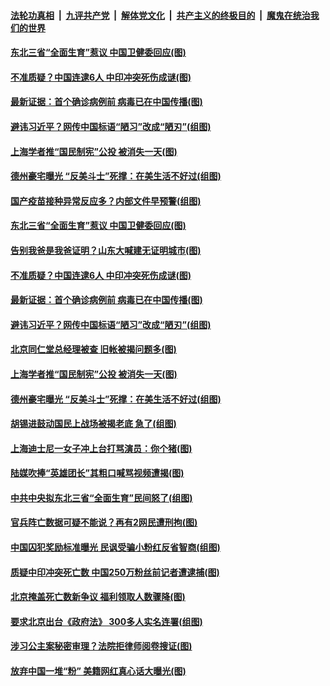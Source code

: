 ####  [法轮功真相](../../../../basic/blob/master/README.md?t=02232001) &nbsp;|&nbsp; [九评共产党](../../../../9ping.md/blob/master/README.md?t=02232001) &nbsp;|&nbsp; [解体党文化](../../../../jtdwh.md/blob/master/README.md?t=02232001)  &nbsp;|&nbsp; [共产主义的终极目的](../../../../gczydzjmd.md/blob/master/README.md?t=02232001) &nbsp;|&nbsp; [魔鬼在统治我们的世界](../../../../mgztzwmdsj.md/blob/master/README.md?t=02232001) 

#### [东北三省“全面生育”惹议 中国卫健委回应(图)](../pages/p1/963448.md?t=02232001) 

#### [不准质疑？中国连逮6人 中印冲突死伤成谜(图)](../pages/p1/963411.md?t=02232001) 

#### [最新证据：首个确诊病例前 病毒已在中国传播(图)](../pages/p1/963421.md?t=02232001) 

#### [避讳习近平？网传中国标语“陋习”改成“陋刃”(组图)](../pages/p1/963404.md?t=02232001) 

#### [上海学者推“国民制宪”公投 被消失一天(图)](../pages/p1/963375.md?t=02232001) 

#### [德州豪宅曝光 “反美斗士”死撑：在美生活不好过(组图)](../pages/p1/963325.md?t=02232001) 

#### [国产疫苗接种异常反应多？内部文件早预警(组图)](../pages/p1/963469.md?t=02232001) 

#### [东北三省“全面生育”惹议 中国卫健委回应(图)](../pages/p1/963448.md?t=02232001) 

#### [告别我爸是我爸证明？山东大喊建无证明城市(图)](../pages/p1/963454.md?t=02232001) 

#### [不准质疑？中国连逮6人 中印冲突死伤成谜(图)](../pages/p1/963411.md?t=02232001) 

#### [最新证据：首个确诊病例前 病毒已在中国传播(图)](../pages/p1/963421.md?t=02232001) 

#### [避讳习近平？网传中国标语“陋习”改成“陋刃”(组图)](../pages/p1/963404.md?t=02232001) 

#### [北京同仁堂总经理被查 旧帐被揭问题多(图)](../pages/p1/963389.md?t=02232001) 

#### [上海学者推“国民制宪”公投 被消失一天(图)](../pages/p1/963375.md?t=02232001) 

#### [德州豪宅曝光 “反美斗士”死撑：在美生活不好过(组图)](../pages/p1/963325.md?t=02232001) 

#### [胡锡进鼓动国民上战场被揭老底 急了(组图)](../pages/p1/963350.md?t=02232001) 

#### [上海迪士尼一女子冲上台打骂演员：你个猪(图)](../pages/p1/963369.md?t=02232001) 

#### [陆媒吹捧“英雄团长”其粗口喊骂视频遭揭(图)](../pages/p1/963361.md?t=02232001) 

#### [中共中央拟东北三省“全面生育”民间怒了(组图)](../pages/p1/963287.md?t=02232001) 

#### [官兵阵亡数据可疑不能说？再有2网民遭刑拘(图)](../pages/p1/963324.md?t=02232001) 

#### [中国囚犯奖励标准曝光 民讽受骗小粉红反省智商(组图)](../pages/p1/963308.md?t=02232001) 

#### [质疑中印冲突死亡数 中国250万粉丝前记者遭逮捕(图)](../pages/p1/963215.md?t=02232001) 

#### [北京掩盖死亡数新争议 福利领取人数骤降(图)](../pages/p1/963257.md?t=02232001) 

#### [要求北京出台《政府法》 300多人实名连署(组图)](../pages/p1/963240.md?t=02232001) 

#### [涉习公主案秘密审理？法院拒律师阅卷搜证(图)](../pages/p1/963230.md?t=02232001) 

#### [放弃中国一堆“粉” 美籍网红真心话大曝光(图)](../pages/p1/963210.md?t=02232001) 

